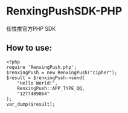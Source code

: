 # RenxingPushSDK-PHP

任性推官方PHP SDK

## How to use:

```injectablephp
<?php
require 'RenxingPush.php';
$renxingPush = new RenxingPush("cipher");
$result = $renxingPush->send(
    "Hello World!",
    RenxingPush::APP_TYPE_QQ,
    "1277489864"
);
var_dump($result);
```
